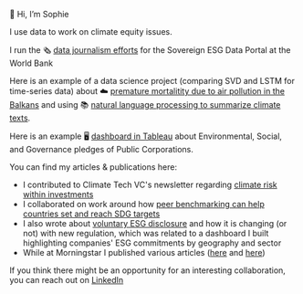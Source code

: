 👋 Hi, I’m Sophie


I use data to work on climate equity issues. 

I run the 🗞️ [data journalism efforts](https://esgdata.worldbank.org/explore/stories?lang=en) for the Sovereign ESG Data Portal at the World Bank

Here is an example of a data science project (comparing SVD and LSTM for time-series data) about ☁️ [premature mortalitity due to air pollution in the Balkans](https://github.com/sophielogan/sophielogan/blob/main/Pollution_in_the_Balkans.pdf) and using 📚 [natural language processing to summarize climate texts](https://github.com/sophielogan/Climate_Texts_Summarization?search=1).

Here is an example 🖥️ [dashboard in Tableau](https://public.tableau.com/shared/SYRSZNC3R?:display_count=y&:origin=viz_share_link&:embed=y) about Environmental, Social, and Governance pledges of Public Corporations.  

You can find my articles & publications here: 
- I contributed to Climate Tech VC's newsletter regarding [climate risk within investments](https://www.ctvc.co/climate-risk-is-investment-risk/)
- I collaborated on work around how [peer benchmarking can help countries set and reach SDG targets](https://esgdata.worldbank.org/explore/stories?lang=en)
- I also wrote about [voluntary ESG disclosure](https://www.metric-esg.com/esgblog/from-voluntary-to-mandatory-esg-disclosure) and how it is changing (or not) with new regulation, which was related to a dashboard I built highlighting companies' ESG commitments by geography and sector 
- While at Morningstar I published various articles ([here](https://www.morningstar.com/articles/997270/a-checklist-for-social-good-closing-the-intention-action-gap-when-giving-back) and [here](https://www.morningstar.com/articles/987972/what-can-you-do-to-support-under-represented-people-in-finance)) 

If you think there might be an opportunity for an interesting collaboration, you can reach out on [LinkedIn](https://www.linkedin.com/in/sophie-logan-6703b6142/)
